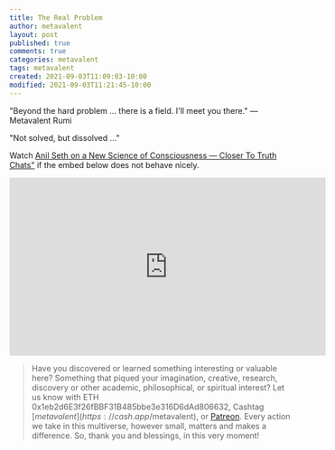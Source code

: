 ```yaml
---
title: The Real Problem
author: metavalent
layout: post
published: true
comments: true
categories: metavalent
tags: metavalent
created: 2021-09-03T11:09:03-10:00
modified: 2021-09-03T11:21:45-10:00
---
```


"Beyond the hard problem ... there is a field. I'll meet you there." — Metavalent Rumi

"Not solved, but dissolved ..."

Watch [Anil Seth on a New Science of Consciousness — Closer To Truth Chats"](https://youtu.be/BDFB6hf87yk) if the embed below does not behave nicely. 

<div class="embed-container"><iframe loading="lazy" width="560" height="315" src="https://www.youtube.com/embed/BDFB6hf87yk" title="YouTube video player" frameborder="0" allow="accelerometer; autoplay; clipboard-write; encrypted-media; gyroscope; picture-in-picture" allowfullscreen></iframe></div>

> Have you discovered or learned something interesting or valuable here? Something that piqued your imagination, creative, research, discovery or other academic, philosophical, or spiritual interest? Let us know with ETH 0x1eb2d6E3f26fBBF31B485bbe3e316D6dAd806632, Cashtag [$metavalent](https://cash.app/$metavalent), or [Patreon](https://patreon.com/metavalent). Every action we take in this multiverse, however small, matters and makes a difference. So, thank you and blessings, in this very moment!
